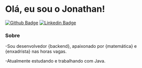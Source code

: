 # Olá, eu sou o Jonathan!

[![Github Badge](https://img.shields.io/badge/-Github-000?style=flat-square&logo=Github&logoColor=white&link=https://github.com/fagnerpsantos)](https://github.com/Jonathanfdr)
[![Linkedin Badge](https://img.shields.io/badge/-LinkedIn-blue?style=flat-square&logo=Linkedin&logoColor=white&link=https://www.linkedin.com/in/jonathanfrosa/)](https://www.linkedin.com/in/jonathanfrosa/)

### Sobre 
-Sou desenvolvedor {backend}, apaixonado por {matemática} e {enxadrista} nas horas vagas.

-Atualmente estudando e trabalhando com Java.
